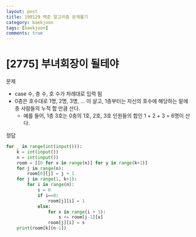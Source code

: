 ```yaml
---
layout: post
title: 190129 백준 알고리즘 문제풀기
category: baekjoon
tags: [baekjoon]
comments: true
---
```


# [2775] 부녀회장이 될테야

문제
- case 수, 층 수, 호 수가 차례대로 입력 됨
- 0층은 호수대로 1명, 2명, 3명, ... 이 살고, 1층부터는 자신의 호수에 해당하는 밑에 층 사람들의 누적 합 만큼 산다.
  - 예를 들어, 1층 3호는 0층의 1호, 2호, 3호 인원들의 합인 1 + 2 + 3 = 6명이 산다.

정답

```python
for _ in range(int(input())):
    k = int(input())
    n = int(input())
    room = [[0 for x in range(n)] for y in range(k+1)]
    for j in range(n):
        room[0][j] = j + 1
    for j in range(1, k+1):
        for i in range(n):
            s = 0
            if i==0:
                room[j][i] = 1
            else:
                for x in range(i + 1):
                    s += room[j-1][x]
                room[j][i] = s
    print(room[k][n-1])
```

